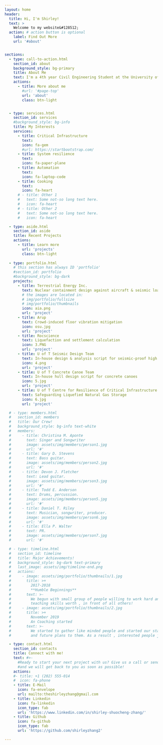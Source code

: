```yaml
---
layout: home
header:
  title: Hi, I'm Shirley!
  text: >
    Welcome to my website&#128512;
  action: # action button is optional
    label: Find Out More
    url: '#about'


sections:
  - type: call-to-action.html
    section_id: about
    background_style: bg-primary
    title: About Me
    text: I'm a 4th year Civil Engineering Student at the University of Toronto passionate about the interface between infrastructure and technology.
    actions:
      - title: More about me
        #url: '#page-top'
        url: 'about'
        class: btn-light


  - type: services.html
    section_id: services
    #background_style: bg-info
    title: My Interests
    services:
      - title: Critical Infrastructure
        text: 
        icon: fa-gem
        #url: https://startbootstrap.com/
      - title: System resilience
        text: 
        icon: fa-paper-plane
      - title: Automation
        text: 
        icon: fa-laptop-code
      - title: Cooking
        text: 
        icon: fa-heart
      # - title: Other 1
      #   text: Some not-so long text here.
      #   icon: fa-heart
      # - title: Other 2
      #   text: Some not-so long text here.
      #   icon: fa-heart

  - type: aside.html
    section_id: aside
    title: Recent Projects
    actions:
      - title: Learn more
        url: 'projects'
        class: btn-light
  
  - type: portfolio.html
    # this section has always ID 'portfolio'
    #section_id: portfolio
    #background_style: bg-dark
    projects:
      - title: Terrestrial Energy Inc.
        text: Nuclear containment design against aircraft & seismic loading
        # the images are located in:
        # img/portfolio/fullsize
        # img/portfolio/thumbnails
        icon: aia.png
        url: 'project'
      - title: Arup
        text: Crowd-induced floor vibration mitigation
        icon: osu.jpg
        url: 'project'
      - title: Rocscience
        text: Liquefaction and settlement calculation
        icon: 3.PNG
        url: 'project'
      - title: U of T Seismic Design Team
        text: In-house design & analysis script for seismic-proof high rises
        icon: 4.png
        url: 'project'
      - title: U of T Concrete Canoe Team
        text: In-house hull design script for concrete canoes
        icon: 5.jpg
        url: 'project'
      - title: U of T Centre for Resilience of Critical Infrastructure
        text: Safeguarding Liquefied Natural Gas Storage
        icon: 6.jpg
        url: 'project'

  # - type: members.html
  #   section_id: members
  #   title: Our Crew!
  #   background_style: bg-info text-white
  #   members:
  #     - title: Christina M. Aponte
  #       text: Singer and Songwriter
  #       image: assets/img/members/person1.jpg
  #       url: '#'
  #     - title: Gary D. Stevens
  #       text: Bass guitar.
  #       image: assets/img/members/person2.jpg
  #       url: '#'
  #     - title: Devon J. Fletcher
  #       text: Lead guitar.
  #       image: assets/img/members/person3.jpg
  #       url: '#'
  #     - title: Todd E. Anderson
  #       text: Drums, percussion.
  #       image: assets/img/members/person5.jpg
  #       url: '#'
  #     - title: Daniel T. Riley
  #       text: Musician, songwriter, producer.
  #       image: assets/img/members/person6.jpg
  #       url: '#'
  #     - title: Ella P. Walter
  #       text: PR.
  #       image: assets/img/members/person7.jpg
  #       url: '#'

  # - type: timeline.html
  #   section_id: timeline
  #   title: Major Achievements!
  #   background_style: bg-dark text-primary
  #   last_image: assets/img/timeline-end.png
  #   actions:
  #     - image: assets/img/portfolio/thumbnails/1.jpg
  #       title: >+
  #         2017-2018
  #         **Humble Beginnings**
  #       text: >-
  #         We begun with small group of people willing to work hard and make our
  #         teaching skills worth , in front of all others!
  #     - image: assets/img/portfolio/thumbnails/2.jpg
  #       title: >+
  #         November 2019
  #         An Coaching started
  #       text: >-
  #         We started to gather like minded people and started our stategies
  #         and future plans to them. As a result , interested people joined us!

  - type: contact.html
    section_id: contacts
    title: Connect with me!
    text: #>-
      #Ready to start your next project with us? Give us a call or send us an email
      #and we will get back to you as soon as possible!
    actions:
    #- title: +1 (202) 555-014
    #  icon: fa-phone
    - title: E-Mail
      icon: fa-envelope
      url: mailto:theshirleyzhang@gmail.com
    - title: Linkedin
      icon: fa-linkedin
      icon_type: fab
      url: 'https://www.linkedin.com/in/shirley-shuocheng-zhang/'
    - title: Github
      icon: fa-github
      icon_type: fab
      url: 'https://github.com/shirleyzhang2'

---
```

